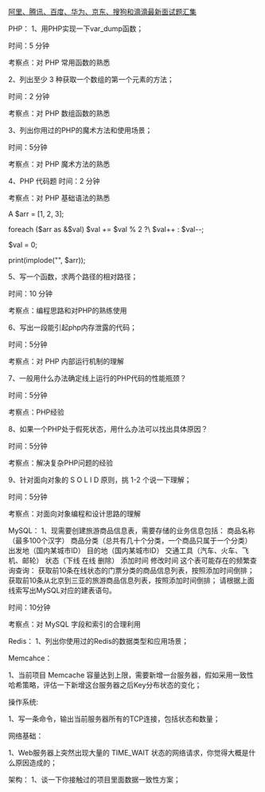 [阿里、腾讯、百度、华为、京东、搜狗和滴滴最新面试题汇集](https://mp.weixin.qq.com/s?__biz=MzI5ODI5NDkxMw==&mid=2247485969&idx=1&sn=b915f0f58bc8e0e9634243d6edbb8733&scene=21#wechat_redirect)



PHP：
1、用PHP实现一下var_dump函数；


时间：5 分钟

考察点：对 PHP 常用函数的熟悉

2、列出至少 3 种获取一个数组的第一个元素的方法；




时间：2 分钟

考察点：对 PHP 数组函数的熟悉

3、列出你用过的PHP的魔术方法和使用场景；




时间：5分钟

考察点：对 PHP 魔术方法的熟悉

4、PHP 代码题
时间：2 分钟

考察点：对 PHP 基础语法的熟悉



A
$arr = [1, 2, 3];

foreach (\$arr as &​\$val)
    ​\$val += \$val % 2 ?\ $val++ : \$val--;

$val = 0;

print(implode("", $arr));




5、写一个函数，求两个路径的相对路径；


时间：10 分钟

考察点：编程思路和对PHP的熟练使用

6、写出一段能引起php内存泄露的代码；




时间：5分钟

考察点：对 PHP 内部运行机制的理解

7、一般用什么办法确定线上运行的PHP代码的性能瓶颈？




时间：5分钟

考察点：PHP经验

8、如果一个PHP处于假死状态，用什么办法可以找出具体原因？




时间：5分钟

考察点：解决复杂PHP问题的经验

9、针对面向对象的 S O L I D 原则，挑 1-2 个说一下理解；




时间：5分钟

考察点：对面向对象编程和设计思路的理解

MySQL：
1、现需要创建旅游商品信息表，需要存储的业务信息包括：
商品名称（最多100个汉字）
商品分类（总共有几十个分类，一个商品只属于一个分类）
出发地（国内某城市ID）
目的地（国内某城市ID）
交通工具（汽车、火车、飞机、邮轮）
状态（下线 在线 删除）
添加时间
修改时间
这个表可能存在的频繁查询查询：
获取前10条在线状态的门票分类的商品信息列表，按照添加时间倒排；
获取前10条从北京到三亚的旅游商品信息列表，按照添加时间倒排；
请根据上面线索写出MySQL对应的建表语句。


时间：10分钟

考察点：对 MySQL 字段和索引的合理利用



Redis：
1、列出你使用过的Redis的数据类型和应用场景；

Memcahce：

1、当前项目 Memcache 容量达到上限，需要新增一台服务器，假如采用一致性哈希策略，评估一下新增这台服务器之后Key分布状态的变化；



操作系统:

1、写一条命令，输出当前服务器所有的TCP连接，包括状态和数量；

网络基础：

1、Web服务器上突然出现大量的 TIME_WAIT 状态的网络请求，你觉得大概是什么原因造成的；



架构：
1、谈一下你接触过的项目里面数据一致性方案；
